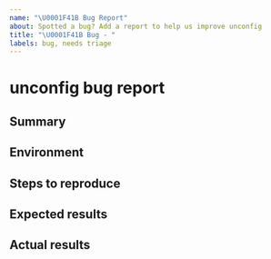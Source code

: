 ```yaml
---
name: "\U0001F41B Bug Report"
about: Spotted a bug? Add a report to help us improve unconfig
title: "\U0001F41B Bug - "
labels: bug, needs triage
---
```


<!--
🎉❤️ Thank you for taking time to contribute to unconfig! ❤️🎉
Please use this template for reporting any bugs found.
-->

<!-- markdownlint-disable MD025 -->
# unconfig bug report
<!-- markdownlint-disable MD025 -->

## Summary

<!--
Please provide us with a brief summary of the bug, a few words will do. Providing screenshots is encouraged
-->

## Environment

<!--
Which browser/operating system did you encounter this bug in?
-->

## Steps to reproduce

<!--
Please provide us the steps for how to reproduce this bug
-->

## Expected results

<!--
What did you expect to experience?
-->

## Actual results

<!--
What did you experience instead of the above?
-->
